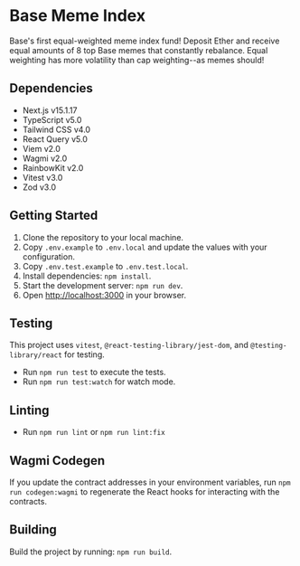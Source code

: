 # Base Meme Index

Base's first equal-weighted meme index fund! Deposit Ether and receive equal amounts of 8 top Base memes that constantly rebalance. Equal weighting has more volatility than cap weighting--as memes should!

## Dependencies
- Next.js v15.1.17
- TypeScript v5.0
- Tailwind CSS v4.0
- React Query v5.0
- Viem v2.0
- Wagmi v2.0
- RainbowKit v2.0
- Vitest v3.0
- Zod v3.0

## Getting Started
1. Clone the repository to your local machine.
2. Copy `.env.example` to `.env.local` and update the values with your configuration.
3. Copy `.env.test.example` to `.env.test.local`.
4. Install dependencies: `npm install`.
5. Start the development server: `npm run dev`.
6. Open [http://localhost:3000](http://localhost:3000) in your browser.

## Testing
This project uses `vitest`, `@react-testing-library/jest-dom`, and `@testing-library/react` for testing.
- Run `npm run test` to execute the tests.
- Run `npm run test:watch` for watch mode.

## Linting
- Run `npm run lint` or `npm run lint:fix`

## Wagmi Codegen
If you update the contract addresses in your environment variables, run `npm run codegen:wagmi` to regenerate the React hooks for interacting with the contracts.

## Building
Build the project by running: `npm run build`.